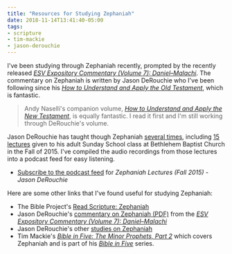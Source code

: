 ```yaml
---
title: "Resources for Studying Zephaniah"
date: 2018-11-14T13:41:40-05:00
tags:
- scripture
- tim-mackie
- jason-derouchie
---
```


I've been studying through Zephaniah recently, prompted by the recently released *[ESV Expository Commentary (Volume 7): Daniel–Malachi](https://www.amazon.com/ESV-Expository-Commentary-7-Daniel-Malachi/dp/1433546523?&_encoding=UTF8&tag=poehls-20&linkCode=ur2&linkId=f84fa13acb18f9e11c227fc183537e37&camp=1789&creative=9325)*. The commentary on Zephaniah is written by Jason DeRouchie who I've been following since his *[How to Understand and Apply the Old Testament](https://www.amazon.com/How-Understand-Apply-Old-Testament/dp/1629952451?&_encoding=UTF8&tag=poehls-20&linkCode=ur2&linkId=3aea9f4d4504f9ceb5bb219392214716&camp=1789&creative=9325)*, which is fantastic.

> Andy Naselli's companion volume, *[How to Understand and Apply the New Testament](https://www.amazon.com/How-Understand-Apply-New-Testament/dp/1629952486?&_encoding=UTF8&tag=poehls-20&linkCode=ur2&linkId=1b2956844e522127703e788ed3967077&camp=1789&creative=9325)*, is equally fantastic. I read it first and I'm still working through DeRouchie's volume.

Jason DeRouchie has taught though Zephaniah [several times](https://jasonderouchie.com/a-number-of-studies-on-zephaniah/), including [15 lectures](https://jasonderouchie.com/derouchie-zephaniah-audio-lectures/) given to his adult Sunday School class at Bethlehem Baptist Church in the Fall of 2015. I've compiled the audio recordings from those lectures into a podcast feed for easy listening.

- [Subscribe to the podcast feed](https://gist.github.com/jpoehls/b85b800e364358d93ac7a4a4e746d3db/raw/feed.xml) for *Zephaniah Lectures (Fall 2015) - Jason DeRouchie*

Here are some other links that I've found useful for studying  Zephaniah:

- The Bible Project's [Read Scripture: Zephaniah](https://thebibleproject.com/explore/zephaniah/)
- Jason DeRouchie's [commentary on Zephaniah (PDF)](https://jasonderouchie.com/wp-content/uploads/2018/09/2018-Zephaniah-ESVEC7-DeRouchie.pdf) from the *[ESV Expository Commentary (Volume 7): Daniel–Malachi](https://www.amazon.com/ESV-Expository-Commentary-7-Daniel-Malachi/dp/1433546523?&_encoding=UTF8&tag=poehls-20&linkCode=ur2&linkId=f84fa13acb18f9e11c227fc183537e37&camp=1789&creative=9325)*
- Jason DeRouchie's other [studies on Zephaniah](https://jasonderouchie.com/a-number-of-studies-on-zephaniah/)
- Tim Mackie's *[Bible in Five: The Minor Prophets, Part 2](https://vimeo.com/43972474)* which covers Zephaniah and is part of his *[Bible in Five](http://www.timmackie.com/bible-in-five/)* series.